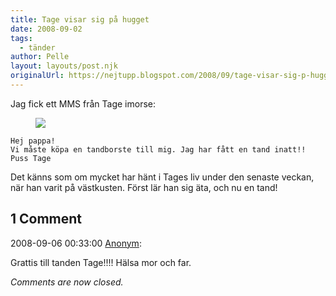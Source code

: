 ```yaml
---
title: Tage visar sig på hugget
date: 2008-09-02
tags: 
  - tänder	
author: Pelle
layout: layouts/post.njk
originalUrl: https://nejtupp.blogspot.com/2008/09/tage-visar-sig-p-hugget.html
---
```


Jag fick ett MMS från Tage imorse:

<figure>
	<img src="../../../img/2008/09/Tages_forsta_tand.jpeg">
</figure>

```
Hej pappa!
Vi måste köpa en tandborste till mig. Jag har fått en tand inatt!!
Puss Tage
```

Det känns som om mycket har hänt i Tages liv under den senaste veckan, när han varit på västkusten. Först lär han sig äta, och nu en tand!


<div class="comments">
	<div class="comments-header"><h2>1 Comment</h2></div>
	<div class="comments-body">
			<div class="comment" id="comment-8769086485658834722">
				<p class="comment-header">
					<date datetime="2008-09-06T00:33:00.000+02:00">2008-09-06 00:33:00</date> 
					<a href="undefined" rel="nofollow">Anonym</a>:
				</p>
				<div class="comment-content"><p>Grattis till tanden Tage!!!! Hälsa mor och far.</p></div>
				<div class="comment-footer"></div>
			</div></div>
	<p class="comments-footer"><em>Comments are now closed.</em></p>
</div>
